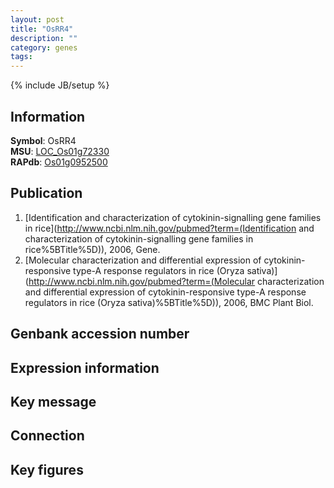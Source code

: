 ```yaml
---
layout: post
title: "OsRR4"
description: ""
category: genes
tags: 
---
```

{% include JB/setup %}

## Information
__Symbol__: OsRR4  
__MSU__: [LOC_Os01g72330](http://rice.plantbiology.msu.edu/cgi-bin/ORF_infopage.cgi?orf=LOC_Os01g72330)  
__RAPdb__: [Os01g0952500](http://rapdb.dna.affrc.go.jp/viewer/gbrowse_details/irgsp1?name=Os01g0952500)  

## Publication
1. [Identification and characterization of cytokinin-signalling gene families in rice](http://www.ncbi.nlm.nih.gov/pubmed?term=(Identification and characterization of cytokinin-signalling gene families in rice%5BTitle%5D)), 2006, Gene.
2. [Molecular characterization and differential expression of cytokinin-responsive type-A response regulators in rice (Oryza sativa)](http://www.ncbi.nlm.nih.gov/pubmed?term=(Molecular characterization and differential expression of cytokinin-responsive type-A response regulators in rice (Oryza sativa)%5BTitle%5D)), 2006, BMC Plant Biol.

## Genbank accession number

## Expression information

## Key message

## Connection

## Key figures


